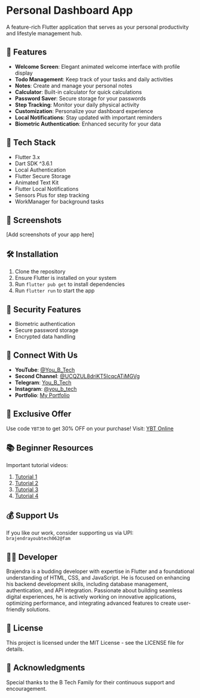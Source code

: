 # Personal Dashboard App

A feature-rich Flutter application that serves as your personal productivity and lifestyle management hub.

## 🌟 Features

- **Welcome Screen**: Elegant animated welcome interface with profile display
- **Todo Management**: Keep track of your tasks and daily activities
- **Notes**: Create and manage your personal notes
- **Calculator**: Built-in calculator for quick calculations
- **Password Saver**: Secure storage for your passwords
- **Step Tracking**: Monitor your daily physical activity
- **Customization**: Personalize your dashboard experience
- **Local Notifications**: Stay updated with important reminders
- **Biometric Authentication**: Enhanced security for your data

## 🚀 Tech Stack

- Flutter 3.x
- Dart SDK ^3.6.1
- Local Authentication
- Flutter Secure Storage
- Animated Text Kit
- Flutter Local Notifications
- Sensors Plus for step tracking
- WorkManager for background tasks

## 📱 Screenshots

[Add screenshots of your app here]

## 🛠️ Installation

1. Clone the repository
2. Ensure Flutter is installed on your system
3. Run `flutter pub get` to install dependencies
4. Run `flutter run` to start the app

## 🔐 Security Features

- Biometric authentication
- Secure password storage
- Encrypted data handling

## 🤝 Connect With Us

- **YouTube**: [@You_B_Tech](https://youtube.com/@You_B_Tech)
- **Second Channel**: [@UCQZUL8driKT5IcqcATiMGVg](https://www.youtube.com/@UCQZUL8driKT5IcqcATiMGVg)
- **Telegram**: [You_B_Tech](https://t.me/You_B_Tech)
- **Instagram**: [@you_b_tech](https://instagram.com/you_b_tech)
- **Portfolio**: [My Portfolio](https://youbtech01.github.io/My-Portfolio-/)

## 💎 Exclusive Offer

Use code `YBT30` to get 30% OFF on your purchase!
Visit: [YBT Online](https://www.ybtonline.site)

## 📚 Beginner Resources

Important tutorial videos:
1. [Tutorial 1](https://youtu.be/51geWDQrwz4)
2. [Tutorial 2](https://youtu.be/Ll4oXpq0cC8)
3. [Tutorial 3](https://youtu.be/vwfYAjgZPrA)
4. [Tutorial 4](https://youtu.be/IqsUkE84To8)

## 💰 Support Us

If you like our work, consider supporting us via UPI: `brajendrayoubtech062@fam`

## 👨‍💻 Developer

Brajendra is a budding developer with expertise in Flutter and a foundational understanding of HTML, CSS, and JavaScript. He is focused on enhancing his backend development skills, including database management, authentication, and API integration. Passionate about building seamless digital experiences, he is actively working on innovative applications, optimizing performance, and integrating advanced features to create user-friendly solutions.

## 📄 License

This project is licensed under the MIT License - see the LICENSE file for details.

## 🙏 Acknowledgments

Special thanks to the B Tech Family for their continuous support and encouragement.
